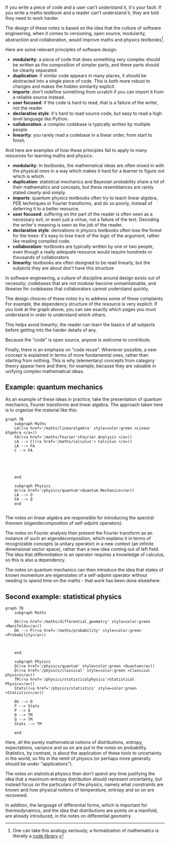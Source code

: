 If you write a piece of code and a user can't understand it, it's your fault. If you write a maths textbook and a reader can't understand it, they are told they need to work harder.

The design of these notes is based on the idea that the culture of software engineering, when it comes to versioning, open source, modularity, abstraction and collaboration, would improve maths and physics textbooks[^1].

[^1]: One can take this analogy seriously; a formalization of mathematics is literally a [code library](https://leanprover-community.github.io/mathlib4_docs/Mathlib/FieldTheory/Finite/Basic.html).

Here are some relevant principles of software design:

- **modularity**: a piece of code that does something very complex should be written as the composition of simpler parts, and these parts should be cleanly separated.
- **duplication**: if similar code appears in many places, it should be abstracted into a single piece of code. This is both more robust to changes and makes the hidden similarity explicit.
- **imports**: don't redefine something from scratch if you can import it from a reliable source instead.
- **user focused**: if the code is hard to read, that is a failure of the writer, not the reader
- **declarative style**: it's hard to read source code, but easy to read a high level language like Python.
- **collaboration**: a complex codebase is typically written by multiple people
- **linearity**: you rarely read a codebase in a linear order, from start to finish.
<!-- - **open source**: the code should be publicly available, free and easy to inspect. -->
<!-- - **documentation**: writing concise, clear documentation is a design problem in and of itself -->

And here are examples of how these principles fail to apply to many resources for learning maths and physics:

- **modularity**: In textbooks, the mathematical ideas are often mixed in with the physical ones in a way which makes it hard for a learner to figure out which is which.
- **duplication**: statistical mechanics and Bayesian probability share a lot of their mathematics and concepts, but these resemblances are rarely stated clearly and simply.
- **imports**: quantum physics textbooks often try to teach linear algebra, PDE techniques or Fourier transforms, and do so poorly, instead of deferring it to a better resource.
- **user focused**: suffering on the part of the reader is often seen as a necessary evil, or even just a virtue, not a failure of the text. Decoding the writer's meaning is seen as the job of the reader.
- **declarative style**: derivations in physics textbooks often lose the forest for the trees: it's easy to lose track of the logic of the argument, rather like reading compiled code.
- **collaboration**: textbooks are typically written by one or two people, even though a really adequate resource would require hundreds or thousands of collaborators
- **linearity**: textbooks are often designed to be read linearly, but the subjects they are about don't have this structure
<!-- - **open source**: the code should be publicly available, free and easy to inspect. -->

In software engineering, a culture of discipline around design exists out of necessity; codebases that are not modular become unmaintainable, and likewise for codebases that collaborators cannot understand quickly.

The design choices of these notes try to address some of these complaints. For example, the dependency structure of the resource is very explicit. If you look at the graph above, you can see exactly which pages you must understand in order to understand which others. 

This helps avoid linearity; the reader can learn the basics of all subjects before getting into the harder details of any. 

Because the "code" is open source, anyone is welcome to contribute.

Finally, there is an emphasis on "code reuse". Whenever possible, a new concept is explained in terms of more fundamental ones, rather than starting from nothing. This is why (elementary) concepts from category theory appear here and there, for example, because they are valuable in unifying complex mathematical ideas.

## Example: quantum mechanics

As an example of these ideas in practice, take the presentation of quantum mechanics, Fourier transforms and linear algebra. The approach taken here is to organize the material like this:

```mermaid
graph TB
    subgraph Maths
    LA((<a href='/maths/linearalgebra' style=color:green >Linear Algebra </a>))
    FA((<a href='/maths/fourier'>Fourier Analysis </a>))
    LA --> C((<a href='/maths/calculus'> Calculus </a>))
    LA --> FA
    C --> FA
    

    
    

    end

    subgraph Physics
    Q((<a href='/physics/quantum'>Quantum Mechanics</a>))
    LA --> Q
    FA --> Q
	end
	
```



The notes on linear algebra are responsible for introducing the spectral theorem (eigendecomposition of self-adjoint operators). 

The notes on Fourier analysis then present the Fourier transform as an instance of such an eigendecomposition, which explains it in terms of recognizable concepts (a unitary operator) in a new context (an infinite dimensional vector space), rather than a new idea coming out of left field. The idea that differentiation is an operator requires a knowledge of calculus, so this is also a dependency.

The notes on quantum mechanics can then introduce the idea that states of known momentum are eigenstates of a self-adjoint operator without needing to spend time on the maths - that work has been done elsewhere.

## Second example: statistical physics

```mermaid
graph TB
    subgraph Maths
    
    DG((<a href='/maths/differential_geometry' style=color:green >Manifolds</a>))
    DG --> P((<a href='/maths/probability' style=color:green >Probability</a>))
    
    

    end

    subgraph Physics
    Q((<a href='/physics/quantum' style=color:green >Quantum</a>))
    D((<a href='/physics/classical' style=color:green >Classical physics</a>))
    TM((<a href='/physics/statisticalphysics'>Statistical Physics</a>))
    Stats((<a href='/physics/statistics' style=color:green >Statistics</a>))

    DG --> D
    P --> Stats
    P --> Q
    D --> TM
    Q --> TM
    Stats --> TM
    
    end
```

Here, all the purely mathematical notions of distributions, entropy, expectations, variance and so on are put in the notes on probability. Statistics, by contrast, is about the application of these tools to uncertainty in the world, so fits in the remit of physics (or perhaps more generally should be under "applications").

The notes on statistical physics then don't spend any time justifying the idea that a maximum-entropy distribution should represent uncertainty, but instead focus on the particulars of the physics, namely what constraints are known and how physical notions of temperature, entropy and so on are recovered.

In addition, the language of differential forms, which is important for thermodynamics, and the idea that distributions are points on a manifold, are already introduced, in the notes on differential geometry.